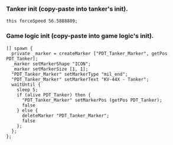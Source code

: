 ### Tanker init (copy-paste into tanker's init).
```
this forceSpeed 56.5888889;
```

### Game logic init (copy-paste into game logic's init).
```
[] spawn {
  private _marker = createMarker ["PDT_Tanker_Marker", getPos PDT_Tanker];
  _marker setMarkerShape "ICON";
  _marker setMarkerSize [1, 1];
  "PDT_Tanker_Marker" setMarkerType "mil_end";
  "PDT_Tanker_Marker" setMarkerText "KV-44X - Tanker";
  waitUntil {
    sleep 5;
    if (alive PDT_Tanker) then {
      "PDT_Tanker_Marker" setMarkerPos (getPos PDT_Tanker);
      false
    } else {
      deleteMarker "PDT_Tanker_Marker";
      false
    };
  };
};
```
